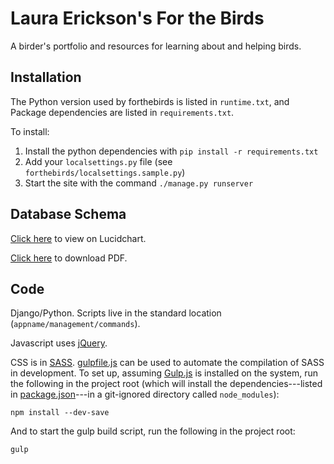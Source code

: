 # Laura Erickson's For the Birds

A birder's portfolio and resources for learning about and helping birds.


## Installation

The Python version used by forthebirds is listed in `runtime.txt`, and Package
dependencies are listed in `requirements.txt`.

To install:
1. Install the python dependencies with `pip install -r requirements.txt`
1. Add your `localsettings.py` file (see `forthebirds/localsettings.sample.py`)
1. Start the site with the command `./manage.py runserver`


## Database Schema

[Click here](https://www.lucidchart.com/documents/view/a75393ca-f3ce-45e0-8658-e901ae2e41a0)
to view on Lucidchart.

[Click here](https://www.lucidchart.com/publicSegments/view/a3c5059c-139e-40a8-ad5c-bdfdad791a14/image.pdf)
to download PDF.


## Code

Django/Python. Scripts live in the standard location
(`appname/management/commands`).

Javascript uses [jQuery](https://jquery.com).

CSS is in [SASS](http://sass-lang.com).
[gulpfile.js](gulpfile.js) can be used to automate the compilation of
SASS in development.
To set up, assuming [Gulp.js](http://gulpjs.com) is installed on the
system, run the following in the project root (which will install the
dependencies---listed in [package.json](package.json)---in a git-ignored
directory called `node_modules`):
```
npm install --dev-save
```

And to start the gulp build script, run the following in the project root:
```
gulp
```
